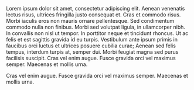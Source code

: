 Lorem ipsum dolor sit amet, consectetur adipiscing elit. Aenean venenatis lectus risus, ultrices fringilla justo consequat et. Cras et commodo risus. Morbi iaculis eros non mauris ornare pellentesque. Sed condimentum commodo nulla non finibus. Morbi sed volutpat ligula, in ullamcorper nibh. In convallis non nisl ut tempor. In porttitor neque et tincidunt rhoncus. Ut ac felis et est sagittis gravida id eu turpis. Vestibulum ante ipsum primis in faucibus orci luctus et ultrices posuere cubilia curae; Aenean sed felis tempus, interdum turpis at, semper dui. Morbi feugiat magna sed purus facilisis suscipit. Cras vel enim augue. Fusce gravida orci vel maximus semper. Maecenas et mollis urna.


Cras vel enim augue. Fusce gravida orci vel maximus semper. Maecenas et mollis urna.
